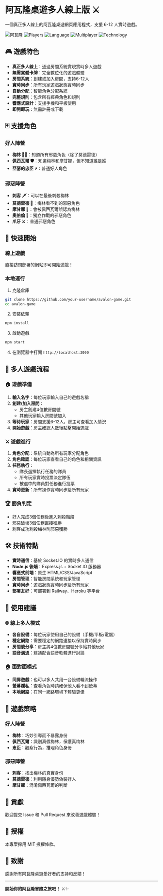 # 阿瓦隆桌遊多人線上版 ⚔️

一個真正多人線上的阿瓦隆桌遊網頁應用程式，支援 6-12 人實時遊戲。

![阿瓦隆](https://img.shields.io/badge/Game-Avalon-blue)
![Players](https://img.shields.io/badge/Players-6--12-green)
![Language](https://img.shields.io/badge/Language-繁體中文-red)
![Multiplayer](https://img.shields.io/badge/Multiplayer-Real_time-brightgreen)
![Technology](https://img.shields.io/badge/Tech-Socket.IO-orange)

## 🎮 遊戲特色

- **真正多人線上**：通過房間系統實現實時多人遊戲
- **無需實體卡牌**：完全數位化的遊戲體驗  
- **房間系統**：創建或加入房間，支持6-12人
- **實時同步**：所有玩家遊戲狀態實時同步
- **自動分配**：智能角色分配系統
- **完整規則**：包含所有經典角色和規則
- **響應式設計**：支援手機和平板使用
- **即開即玩**：無需註冊或下載

## 🃏 支援角色

### 好人陣營
- **梅林 🧙‍♂️**：知道所有邪惡角色（除了莫德雷德）
- **佩西瓦爾 🛡️**：知道梅林和摩甘娜，但不知道誰是誰
- **亞瑟的忠臣 ⚡**：普通好人角色

### 邪惡陣營
- **刺客 🗡️**：可以在最後刺殺梅林
- **莫德雷德 👑**：梅林看不到的邪惡角色
- **摩甘娜 🔮**：會被佩西瓦爾誤認為梅林
- **奧伯倫 🌙**：獨立作戰的邪惡角色
- **爪牙 ⚔️**：普通邪惡角色

## 🚀 快速開始

### 線上遊戲
直接訪問部署的網站即可開始遊戲！

### 本地運行

1. 克隆倉庫
```bash
git clone https://github.com/your-username/avalon-game.git
cd avalon-game
```

2. 安裝依賴
```bash
npm install
```

3. 啟動遊戲
```bash
npm start
```

4. 在瀏覽器中打開 `http://localhost:3000`

## 📖 多人遊戲流程

### 🏠 遊戲準備
1. **輸入名字**：每位玩家輸入自己的遊戲名稱
2. **創建/加入房間**：
   - 房主創建4位數房間號
   - 其他玩家輸入房間號加入
3. **等待玩家**：房間支援6-12人，房主可查看加入情況
4. **開始遊戲**：房主確認人數後點擊開始遊戲

### ⚔️ 遊戲進行
1. **角色分配**：系統自動為所有玩家分配角色
2. **角色確認**：每位玩家查看自己的角色和相關資訊
3. **任務執行**：
   - 隊長選擇執行任務的隊員
   - 所有玩家實時投票決定隊伍
   - 被選中的隊員對任務進行投票
4. **實時更新**：所有操作實時同步給所有玩家

### 🏆 勝負判定
- 好人完成3個任務後進入刺殺階段
- 邪惡破壞3個任務直接獲勝
- 刺客成功刺殺梅林則邪惡獲勝

## 🛠️ 技術特點

- **實時通信**：基於 Socket.IO 的實時多人通信
- **Node.js 後端**：Express.js + Socket.IO 服務器
- **響應式前端**：原生 HTML/CSS/JavaScript
- **房間管理**：智能房間系統和玩家管理
- **實時同步**：遊戲狀態實時同步給所有玩家
- **部署友好**：可部署到 Railway、Heroku 等平台

## 📱 使用建議

### 🌐 線上多人模式
- **各自設備**：每位玩家使用自己的設備（手機/平板/電腦）
- **穩定網路**：需要穩定的網路連接以保持實時同步
- **房間號分享**：房主將4位數房間號分享給其他玩家
- **語音溝通**：建議配合語音軟體進行討論

### 🏠 面對面模式
- **同屏遊戲**：也可以多人共用一台設備輪流操作
- **螢幕隱私**：查看角色時請確保他人看不到螢幕
- **本地網路**：在同一網路環境下體驗更佳

## 🎯 遊戲策略

### 好人陣營
- **梅林**：巧妙引導而不暴露身份
- **佩西瓦爾**：識別真假梅林，保護真梅林
- **忠臣**：觀察行為，推理角色身份

### 邪惡陣營
- **刺客**：找出梅林的真實身份
- **莫德雷德**：利用隱身優勢偽裝好人
- **摩甘娜**：混淆佩西瓦爾的判斷

## 🤝 貢獻

歡迎提交 Issue 和 Pull Request 來改善遊戲體驗！

## 📄 授權

本專案採用 MIT 授權條款。

## 🎊 致謝

感謝所有阿瓦隆桌遊愛好者的支持和反饋！

---

**開始你的阿瓦隆冒險之旅吧！** ⚔️✨
